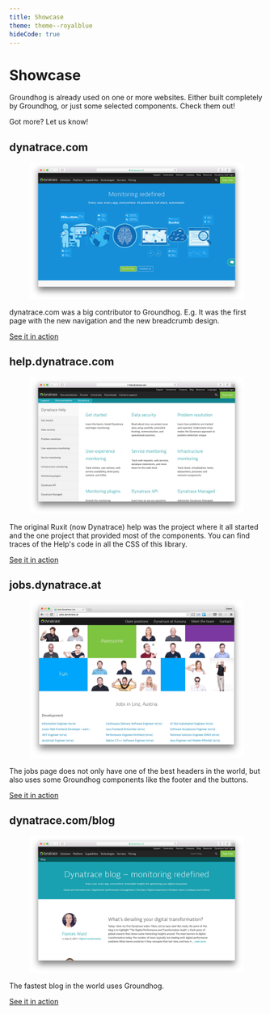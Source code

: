 ```yaml
---
title: Showcase
theme: theme--royalblue
hideCode: true
---
```


<div class="layout is-flex has-islands">
  <div class="island">
    <h1>Showcase</h1>
    <p>
      Groundhog is already used on one or more websites. Either built completely by Groundhog,
      or just some selected components. Check them out!
    </p>
    <p>
      Got more? Let us know!
    </p>
  </div>
</div>


<div class="layout is-flex has-islands">
  <div class="island presentation-tile">
    <h2>dynatrace.com</h2>
    <figure>
      <img src="/assets/images/showcase/dynatrace.com.jpg" alt="Dynatrace.com">
    </figure>
    <p>
      dynatrace.com was a big contributor to Groundhog. E.g. It was the first page with
      the new navigation and the new breadcrumb design.
    </p>
    <p>
      <a href="https://www.dynatrace.com" class="btn btn--primary">See it in action</a>
    </p>
  </div>

  <div class="island presentation-tile">
    <h2>help.dynatrace.com</h2>
    <figure>
      <img src="/assets/images/showcase/help.dynatrace.com.jpg" alt="help.dynatrace.com">
    </figure>
    <p>
      The original Ruxit (now Dynatrace) help was the project where it all started and
      the one project that provided most of the components. You can find traces of
      the Help's code in all the CSS of this library.
    </p>
    <p>
      <a href="https://help.dynatrace.com" class="btn btn--primary">See it in action</a>
    </p>
  </div>

  <div class="island presentation-tile">
    <h2>jobs.dynatrace.at</h2>
    <figure>
      <img src="/assets/images/showcase/jobs.dynatrace.com.jpg" alt="jobs.dynatrace.at">
    </figure>
    <p>
      The jobs page does not only have one of the best headers in the world, but also uses
      some Groundhog components like the footer and the buttons.
    </p>
    <p>
      <a href="http://jobs.dynatrace.at" class="btn btn--primary">See it in action</a>
    </p>
  </div>


  <div class="island presentation-tile">
    <h2>dynatrace.com/blog</h2>
    <figure>
      <img src="/assets/images/showcase/blog.dynatrace.com.jpg" alt="dynatrace.com/blog">
    </figure>
    <p>
      The fastest blog in the world uses Groundhog.
    </p>
    <p>
      <a href="https://www.dynatrace.com/blog/" class="btn btn--primary">See it in action</a>
    </p>
  </div>

</div>

